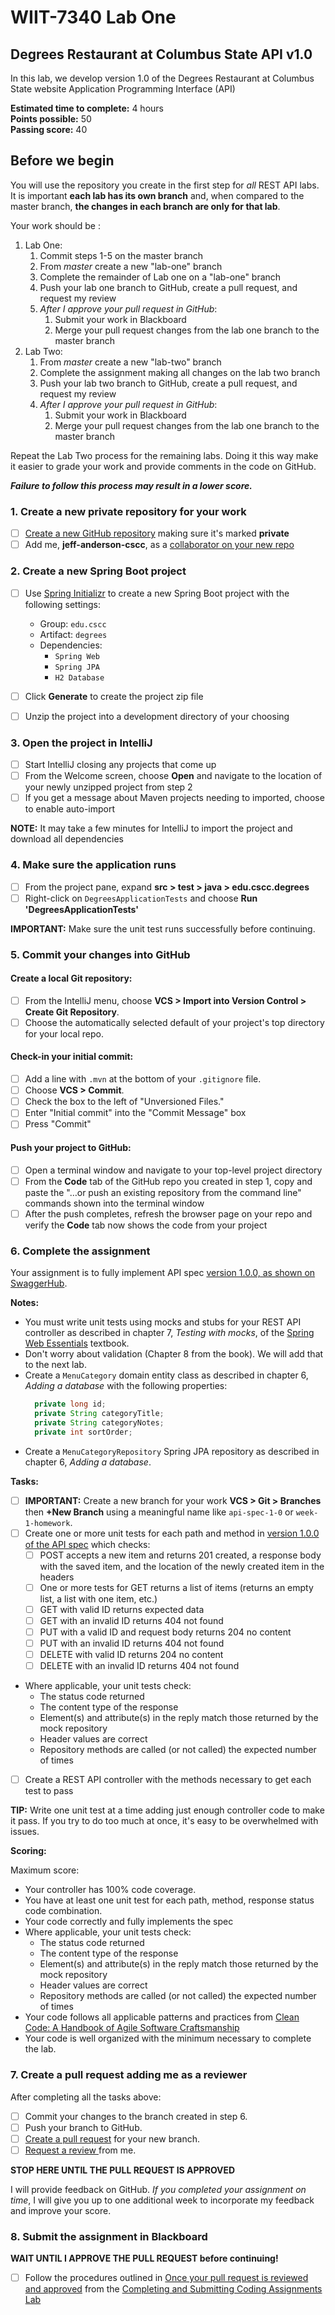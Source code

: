 # WIIT-7340 Lab One
## Degrees Restaurant at Columbus State API v1.0

In this lab, we develop version 1.0 of the Degrees Restaurant at Columbus State 
website Application Programming Interface (API) 

__Estimated time to complete:__ 4 hours\
__Points possible:__ 50\
__Passing score:__ 40

## Before we begin

You will use the repository you create in the first step for *all* REST API labs. It is important __each lab has its own branch__ and, when compared to the master branch, __the changes in each branch are only for that lab__. 

Your work should be :

1. Lab One:
    1. Commit steps 1-5 on the master branch
    1. From *master* create a new "lab-one" branch
    1. Complete the remainder of Lab one on a "lab-one" branch
    1. Push your lab one branch to GitHub, create a pull request, and request my review
    1. *After I approve your pull request in GitHub*:
        1. Submit your work in Blackboard
        1. Merge your pull request changes from the lab one branch to the master branch
1. Lab Two:
    1. From *master* create a new "lab-two" branch
    1. Complete the assignment making all changes on the lab two branch
    1. Push your lab two branch to GitHub, create a pull request, and request my review
    1. *After I approve your pull request in GitHub*:
        1. Submit your work in Blackboard
        1. Merge your pull request changes from the lab one branch to the master branch

Repeat the Lab Two process for the remaining labs. Doing it this way make it easier to grade your work and provide comments in the code on GitHub. 

__*Failure to follow this process may result in a lower score.*__

### 1. Create a new private repository for your work

- [ ] [Create a new GitHub repository](https://help.github.com/en/github/getting-started-with-github/create-a-repo) making sure it's marked __private__
- [ ] Add me, __jeff-anderson-cscc__, as a [collaborator on your new repo](https://help.github.com/en/github/setting-up-and-managing-your-github-user-account/inviting-collaborators-to-a-personal-repository)

### 2. Create a new Spring Boot project

- [ ] Use [Spring Initializr](https://start.spring.io/) to create a new Spring Boot project with the following settings:

    * Group: `edu.cscc`
    * Artifact: `degrees`
    * Dependencies: 
        * `Spring Web`
        * `Spring JPA`
        * `H2 Database`

- [ ] Click __Generate__ to create the project zip file
- [ ] Unzip the project into a development directory of your choosing

### 3. Open the project in IntelliJ

- [ ] Start IntelliJ closing any projects that come up
- [ ] From the Welcome screen, choose __Open__ and navigate to the location of your newly unzipped project from step 2
- [ ] If you get a message about Maven projects needing to imported, choose to enable auto-import

__NOTE:__ It may take a few minutes for IntelliJ to import the project and download all dependencies

### 4. Make sure the application runs

- [ ] From the project pane, expand __src > test > java > edu.cscc.degrees__
- [ ] Right-click on `DegreesApplicationTests` and choose __Run 'DegreesApplicationTests'__ 

__IMPORTANT:__ Make sure the unit test runs successfully before continuing.

### 5. Commit your changes into GitHub

#### Create a local Git repository:

- [ ] From the IntelliJ menu, choose __VCS > Import into Version Control > Create Git Repository__.
- [ ] Choose the automatically selected default of your project's top directory for your local repo.

#### Check-in your initial commit:

- [ ] Add a line with `.mvn` at the bottom of your `.gitignore` file.
- [ ] Choose __VCS > Commit__.
- [ ] Check the box to the left of "Unversioned Files."
- [ ] Enter "Initial commit" into the "Commit Message" box
- [ ] Press "Commit"

#### Push your project to GitHub:

- [ ] Open a terminal window and navigate to your top-level project directory
- [ ] From the __Code__ tab of the GitHub repo you created in step 1, copy and paste the "…or push an existing repository from the command line" commands shown into the terminal window
- [ ] After the push completes, refresh the browser page on your repo and verify the __Code__ tab now shows the code from your project

### 6. Complete the assignment

Your assignment is to fully implement API spec [version 1.0.0, as shown on SwaggerHub](https://app.swaggerhub.com/apis/DataDaddy/wiit-7340_degrees_at_cscc_api/1.0.0).

__Notes:__
* You must write unit tests using mocks and stubs for your REST API controller as described in chapter 7, _Testing with mocks_, of the [Spring Web Essentials](https://leanpub.com/springwebessentials) textbook.
* Don't worry about validation (Chapter 8 from the book). We will add that to the next lab.
* Create a `MenuCategory` domain entity class as described in chapter 6, _Adding a database_ with the following properties:
    ```java
      private long id;
      private String categoryTitle;
      private String categoryNotes;
      private int sortOrder;
    ```
* Create a `MenuCategoryRepository` Spring JPA repository as described in chapter 6, _Adding a database_.

__Tasks:__

- [ ] __IMPORTANT:__ Create a new branch for your work __VCS > Git > Branches__ then __+New Branch__ using a meaningful name like `api-spec-1-0` or `week-1-homework`.
- [ ] Create one or more unit tests for each path and method in [version 1.0.0 of the API spec](https://app.swaggerhub.com/apis/DataDaddy/wiit-7340_degrees_at_cscc_api/1.0.0) which checks:
  - [ ] POST accepts a new item and returns 201 created, a response body with the saved item, and the location of the newly created item in the headers
  - [ ] One or more tests for GET returns a list of items (returns an empty list, a list with one item, etc.)
  - [ ] GET with valid ID returns expected data 
  - [ ] GET with an invalid ID returns 404 not found 
  - [ ] PUT with a valid ID and request body returns 204 no content    
  - [ ] PUT with an invalid ID returns 404 not found    
  - [ ] DELETE with valid ID returns 204 no content 
  - [ ] DELETE with an invalid ID returns 404 not found 
 
 * Where applicable, your unit tests check: 
     * The status code returned
     * The content type of the response
     * Element(s) and attribute(s) in the reply match those returned by the mock repository
     * Header values are correct
     * Repository methods are called (or not called) the expected number of times

- [ ] Create a REST API controller with the methods necessary to get each test to pass

__TIP:__ Write one unit test at a time adding just enough controller code to make it pass. If you try to do too much at once, it's easy to be overwhelmed with issues. 

__Scoring:__

Maximum score:
* Your controller has 100% code coverage.
* You have at least one unit test for each path, method, response status code combination.
* Your code correctly and fully implements the spec
* Where applicable, your unit tests check: 
    * The status code returned
    * The content type of the response
    * Element(s) and attribute(s) in the reply match those returned by the mock repository
    * Header values are correct
    * Repository methods are called (or not called) the expected number of times
* Your code follows all applicable patterns and practices from [Clean Code: A Handbook of Agile Software Craftsmanship](https://learning.oreilly.com/library/view/clean-code/9780136083238/)
* Your code is well organized with the minimum necessary to complete the lab.

### 7. Create a pull request adding me as a reviewer

After completing all the tasks above:

- [ ] Commit your changes to the branch created in step 6.
- [ ] Push your branch to GitHub.
- [ ] [Create a pull request](https://help.github.com/en/github/collaborating-with-issues-and-pull-requests/creating-a-pull-request) for your new branch.
- [ ] [Request a review ](https://help.github.com/en/github/collaborating-with-issues-and-pull-requests/requesting-a-pull-request-review) from me.

__STOP HERE UNTIL THE PULL REQUEST IS APPROVED__

I will provide feedback on GitHub. _If you completed your assignment on time_, I will give you up to one additional week to incorporate my feedback and improve your score. 

### 8. Submit the assignment in Blackboard

__WAIT UNTIL I APPROVE THE PULL REQUEST before continuing!__

- [ ] Follow the procedures outlined in [Once your pull request is reviewed and approved](https://github.com/jeff-anderson-cscc/wiit-7340-lab0-completing-and-submitting-assignments#once-your-pull-request-is-reviewed-and-approved) from the [Completing and Submitting Coding Assignments Lab](https://github.com/jeff-anderson-cscc/wiit-7340-lab0-completing-and-submitting-assignments#completing-and-submitting-coding-assignments-lab)